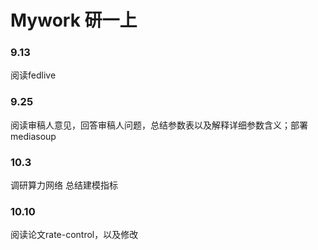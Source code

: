 # Mywork 研一上

### 9.13
阅读fedlive
### 9.25
阅读审稿人意见，回答审稿人问题，总结参数表以及解释详细参数含义；部署mediasoup
### 10.3
调研算力网络 总结建模指标
### 10.10
阅读论文rate-control，以及修改
